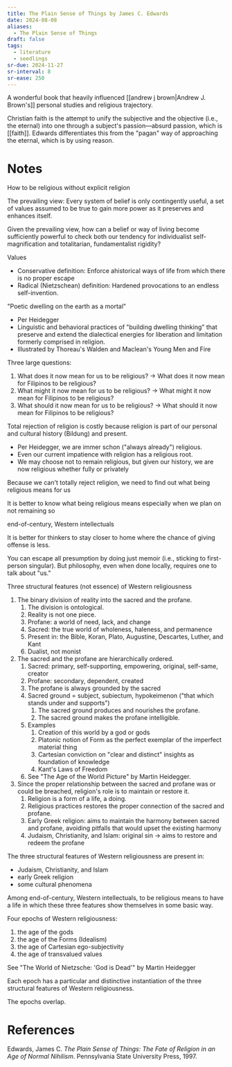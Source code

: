 ```yaml
---
title: The Plain Sense of Things by James C. Edwards
date: 2024-08-08
aliases:
  - The Plain Sense of Things
draft: false
tags:
  - literature
  - seedlings
sr-due: 2024-11-27
sr-interval: 8
sr-ease: 250
---
```

A wonderful book that heavily influenced [[andrew j brown|Andrew J. Brown's]] personal studies and religious trajectory.

Christian faith is the attempt to unify the subjective and the objective (i.e., the eternal) into one through a subject's passion—absurd passion, which is [[faith]]. Edwards differentiates this from the "pagan" way of approaching the eternal, which is by using reason.

# Notes

How to be religious without explicit religion

The prevailing view: Every system of belief is only contingently useful, a set of values assumed to be true to gain more power as it preserves and enhances itself.

Given the prevailing view, how can a belief or way of living become sufficiently powerful to check both our tendency for individualist self-magnification and totalitarian, fundamentalist rigidity?

Values
- Conservative definition: Enforce ahistorical ways of life from which there is no proper escape
- Radical (Nietzschean) definition: Hardened provocations to an endless self-invention.

"Poetic dwelling on the earth as a mortal"
- Per Heidegger
- Linguistic and behavioral practices of "building dwelling thinking" that preserve and extend the dialectical energies for liberation and limitation formerly comprised in religion.
- Illustrated by Thoreau's Walden and Maclean's Young Men and Fire

Three large questions:
1. What does it now mean for us to be religious? -> What does it now mean for Filipinos to be religious?
2. What might it now mean for us to be religious? -> What might it now mean for Filipinos to be religious?
3. What should it now mean for us to be religious? -> What should it now mean for Filipinos to be religious?

Total rejection of religion is costly because religion is part of our personal and cultural history (Bildung) and present.
- Per Heidegger, we are immer schon ("always already") religious.
- Even our current impatience with religion has a religious root.
- We may choose not to remain religious, but given our history, we are now religious whether fully or privately

Because we can't totally reject religion, we need to find out what being religious means for us

It is better to know what being religious means especially when we plan on not remaining so

end-of-century, Western intellectuals

It is better for thinkers to stay closer to home where the chance of giving offense is less.

You can escape all presumption by doing just memoir (i.e., sticking to first-person singular). But philosophy, even when done locally, requires one to talk about "us."

Three structural features (not essence) of Western religiousness
1. The binary division of reality into the sacred and the profane.
	1. The division is ontological.
	2. Reality is not one piece.
	3. Profane: a world of need, lack, and change
	4. Sacred: the true world of wholeness, haleness, and permanence
	5. Present in: the Bible, Koran, Plato, Augustine, Descartes, Luther, and Kant
	6. Dualist, not monist
2. The sacred and the profane are hierarchically ordered.
	1. Sacred: primary, self-supporting, empowering, original, self-same, creator
	2. Profane: secondary, dependent, created
	3. The profane is always grounded by the sacred
	4. Sacred ground = subject, subiectum, hypokeimenon ("that which stands under and supports")
		1. The sacred ground produces and nourishes the profane.
		2. The sacred ground makes the profane intelligible.
	5. Examples
		1. Creation of this world by a god or gods
		2. Platonic notion of Form as the perfect exemplar of the imperfect material thing
		3. Cartesian conviction on "clear and distinct" insights as foundation of knowledge
		4. Kant's Laws of Freedom
	6. See "The Age of the World Picture" by Martin Heidegger.
3. Since the proper relationship between the sacred and profane was or could be breached, religion's role is to maintain or restore it.
	1. Religion is a form of a life, a doing.
	2. Religious practices restores the proper connection of the sacred and profane.
	3. Early Greek religion: aims to maintain the harmony between sacred and profane, avoiding pitfalls that would upset the existing harmony
	4. Judaism, Christianity, and Islam: original sin -> aims to restore and redeem the profane


The three structural features of Western religiousness are present in:
- Judaism, Christianity, and Islam
- early Greek religion
- some cultural phenomena

Among end-of-century, Western intellectuals, to be religious means to have a life in which these three features show themselves in some basic way.

Four epochs of Western religiousness:
1. the age of the gods
2. the age of the Forms (Idealism)
3. the age of Cartesian ego-subjectivity
4. the age of transvalued values

See "The World of Nietzsche: 'God is Dead'" by Martin Heidegger

Each epoch has a particular and distinctive instantiation of the three structural features of Western religiousness.

The epochs overlap.

# References

Edwards, James C. _The Plain Sense of Things: The Fate of Religion in an Age of Normal Nihilism_. Pennsylvania State University Press, 1997.